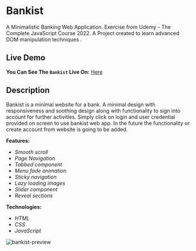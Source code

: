 # Bankist

A Minimalistic Banking Web Application.
Exercise from Udemy - The Complete JavaScript Course 2022.
A Project created to learn advanced DOM manipulation techniques .

## Live Demo

**You Can See The `Bankist` Live On:** [Here](https://dimitarmitev92.github.io/Bankist-site/)

## Description

Bankist is a minimal website for a bank. A minimal design with responsiveness and soothing design along with functionality to sign into account for further activities. Simply click on login and user credential provided on screen to use bankist web app. In the future the functionality or create account from website is going to be added.

**Features:**

-  _Smooth scroll_
-  _Page Navigation_
-  _Tabbed component_
-  _Menu fade animation_
-  _Sticky navigation_
-  _Lazy loading images_
-  _Slider component_
-  _Reveal sections_

**Technologies:**

- _HTML_
- _CSS_
- _JavaScript_

 ![bankist-preview](https://user-images.githubusercontent.com/73433189/111028014-b7d9f580-83eb-11eb-80d5-9cba92b20f75.gif)
